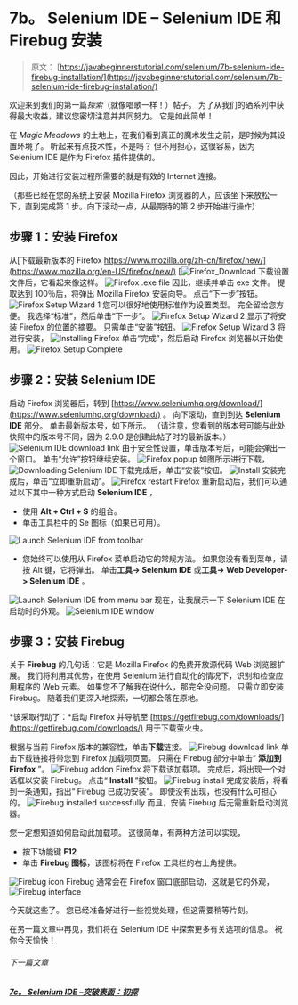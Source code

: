# 7b。 Selenium IDE – Selenium IDE 和 Firebug 安装

> 原文： [https://javabeginnerstutorial.com/selenium/7b-selenium-ide-firebug-installation/](https://javabeginnerstutorial.com/selenium/7b-selenium-ide-firebug-installation/)

欢迎来到我们的第一篇*探索*（就像唱歌一样！）帖子。 为了从我们的硒系列中获得最大收益，建议您密切注意并共同努力。 它是如此简单！

在 *Magic Meadows* 的土地上，在我们看到真正的魔术发生之前，是时候为其设置环境了。 听起来有点技术性，不是吗？ 但不用担心，这很容易，因为 Selenium IDE 是作为 Firefox 插件提供的。

因此，开始进行安装过程所需要的就是有效的 Internet 连接。

（那些已经在您的系统上安装 Mozilla Firefox 浏览器的人，应该坐下来放松一下，直到完成第 1 步。向下滚动一点，从最期待的第 2 步开始进行操作）

## **步骤 1：安装 Firefox**

从[下载最新版本的 Firefox https://www.mozilla.org/zh-cn/firefox/new/](https://www.mozilla.org/en-US/firefox/new/)
[![Firefox_Download](img/02bd3a668c1d9c0d492b54ad13fd2d3f.png) [](https://javabeginnerstutorial.com/wp-content/uploads/2016/08/Download-Firefox.jpg) 
下载设置文件后，它看起来像这样。
![Firefox .exe file](img/914298339f17ebc56235411b9a2315e1.png)
因此，继续并单击 exe 文件。 提取达到 100％后，将弹出 Mozilla Firefox 安装向导。 点击“下一步”按钮。
![Firefox Setup Wizard 1](img/e632b3b7f694e709b33bf13c183582d5.png)
您可以很好地使用标准作为设置类型。 完全留给您方便。 我选择“标准”，然后单击“下一步”。
![Firefox Setup Wizard 2](img/3d3159103f060a91c2039d00e300f47c.png)
显示了将安装 Firefox 的位置的摘要。 只需单击“安装”按钮。
![Firefox Setup Wizard 3](img/f982a200cd5e54b284b967feddde2785.png)
将进行安装，
![Installing Firefox](img/de3bdeb47e4ae122b90a3d8614ad9596.png)
单击“完成”，然后启动 Firefox 浏览器以开始使用。
![Firefox Setup Complete](img/c15aceef3a1fd2ce3274c69021a7576e.png)

## **步骤 2：安装 Selenium IDE**

启动 Firefox 浏览器后，转到 [https://www.seleniumhq.org/download/](https://www.seleniumhq.org/download/) 。 向下滚动，直到到达 **Selenium IDE** 部分。 单击最新版本号，如下所示。 （请注意，您看到的版本号可能与此处快照中的版本号不同，因为 2.9.0 是创建此帖子时的最新版本。）
![Selenium IDE download link](img/d605cdb13489decde91ee24f8344f8d2.png)
由于安全性设置，单击版本号后，可能会弹出一个窗口。 单击“允许”按钮继续安装。
![Firefox popup](img/b78749d97570c911168b97a4691e2e19.png)
如图所示进行下载，
![Downloading Selenium IDE](img/17b8811e045e5301bec03b0eeab7c46f.png)
下载完成后，单击“安装”按钮。
![Install](img/6d2a77e9e493785572bd0bacb91a313c.png)
安装完成后，单击“立即重新启动”。
![Firefox restart](img/f0c645be21e2391078570196818d04b3.png)
Firefox 重新启动后，我们可以通过以下其中一种方式启动 **Selenium IDE** ，

*   使用 **Alt + Ctrl + S** 的组合。
*   单击工具栏中的 Se 图标（如果已可用）。

![Launch Selenium IDE from toolbar](img/5a393209bd94853a3512b68abf604f12.png)

*   您始终可以使用从 Firefox 菜单启动它的常规方法。 如果您没有看到菜单，请按 Alt 键，它将弹出。 单击**工具-> Selenium IDE** 或**工具-> Web Developer-> Selenium IDE** 。

![Launch Selenium IDE from menu bar](img/0abfa248b9d95713feeb2ceefacc9f2a.png)
现在，让我展示一下 Selenium IDE 在启动时的外观。
![Selenium IDE window](img/cad46546764238b41c604fafc57cb5bd.png)

## **步骤 3：安装 Firebug**

关于 **Firebug** 的几句话：它是 Mozilla Firefox 的免费开放源代码 Web 浏览器扩展。 我们将利用其优势，在使用 Selenium 进行自动化的情况下，识别和检查应用程序的 Web 元素。 如果您不了解我在说什么，那完全没问题。 只需立即安装 Firebug。 随着我们更深入地探索，一切都会落在原地。

*该采取行动了：*启动 Firefox 并导航至 [https://getfirebug.com/downloads/](https://getfirebug.com/downloads/) 用于下载萤火虫。

根据与当前 Firefox 版本的兼容性，单击**下载**链接。
![Firebug download link](img/c4e421fb7838d6e3632b572041c4fd0a.png)
单击下载链接将带您到 Firefox 加载项页面。 只需在 Firebug 部分中单击“ **添加到 Firefox** ”。
![Firebug addon](img/b9ecb01bb460fb4bdff680d998185621.png)
Firefox 将下载该加载项。 完成后，将出现一个对话框以安装 Firebug。 点击“ **Install** ”按钮。
![Firebug install](img/e8dac3778c53038939a2d8a8670ec959.png)
完成安装后，将看到一条通知，指出“ Firebug 已成功安装”。 即使没有出现，也没有什么可担心的。
![Firebug installed successfully](img/8c369137d2d02e475ac7ab671de5c65a.png)
而且，安装 Firebug 后无需重新启动浏览器。

您一定想知道如何启动此加载项。 这很简单，有两种方法可以实现，

*   按下功能键 **F12**
*   单击 **Firebug 图标**，该图标将在 Firefox 工具栏的右上角提供。

![Firebug icon](img/56fc5ea040656d3d4bf96d347c74f353.png)
Firebug 通常会在 Firefox 窗口底部启动，这就是它的外观，
![Firebug interface](img/bfbeb2d30beaf42b4e2e9a211c48121a.png)

今天就这些了。 您已经准备好进行一些视觉处理，但这需要稍等片刻。

在另一篇文章中再见，我们将在 Selenium IDE 中探索更多有关选项的信息。 祝你今天愉快！

###### 下一篇文章

##### [7c。 Selenium IDE –突破表面：初探](https://javabeginnerstutorial.com/selenium/7c-selenium-ide-first-look/ "7c. Selenium IDE – Breaking the Surface: A First Look")